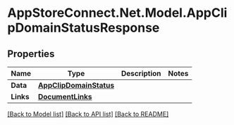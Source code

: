 # AppStoreConnect.Net.Model.AppClipDomainStatusResponse

## Properties

Name | Type | Description | Notes
------------ | ------------- | ------------- | -------------
**Data** | [**AppClipDomainStatus**](AppClipDomainStatus.md) |  | 
**Links** | [**DocumentLinks**](DocumentLinks.md) |  | 

[[Back to Model list]](../README.md#documentation-for-models) [[Back to API list]](../README.md#documentation-for-api-endpoints) [[Back to README]](../README.md)

